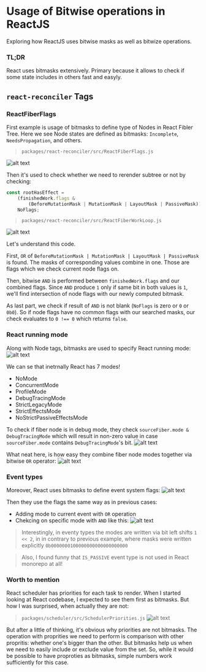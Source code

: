 # Usage of Bitwise operations in ReactJS

Exploring how ReactJS uses bitwise masks as well as bitwize operations.

### TL;DR

React uses bitmasks extensively. Primary because it allows to check if some state includes in others fast and easyly.

## `react-reconciler` Tags

### ReactFiberFlags

First example is usage of bitmasks to define type of Nodes in React Fibler Tree. Here we see Node states are defined as bitmasks: `Incomplete`, `NeedsPropagation`, and others.

> `packages/react-reconciler/src/ReactFiberFlags.js`

![alt text](image.png)

Then it's used to check whether we need to rerender subtree or not by checking:

```js
const rootHasEffect =
    (finishedWork.flags &
        (BeforeMutationMask | MutationMask | LayoutMask | PassiveMask)) !==
    NoFlags;
```

> `packages/react-reconciler/src/ReactFiberWorkLoop.js`

![alt text](image-1.png)

Let's understand this code.

First, `OR` of `BeforeMutationMask | MutationMask | LayoutMask | PassiveMask` is found. The masks of corresponding values combine in one. Those are flags which we check current node flags on.

Then, bitwise `AND` is performed between `finishedWork.flags` and our combined flags. Since `AND` produce `1` only if same bit in both values is `1`, we'll find intersection of node flags with our newly computed bitmask.

As last part, we check if result of `AND` is not blank (`NoFlags` is zero or `0` or `0b0`). So if node flags have no common flags with our searched masks, our check evaluates to `0 !== 0` which returns `false`.

### React running mode

Along with Node tags, bitmasks are used to specify React running mode:
![alt text](image-2.png) 

We can se that inetrnally React has 7 modes!
- NoMode
- ConcurrentMode
- ProfileMode
- DebugTracingMode
- StrictLegacyMode
- StrictEffectsMode
- NoStrictPassiveEffectsMode

To check if fiber node is in debug mode, they check `sourceFiber.mode & DebugTracingMode` which will result in non-zero value in case `sourceFiber.mode` contains `DebugTracingMode`'s bit.
![alt text](image-3.png)

What neat here, is how easy they combine fiber node modes together via bitwise `OR` operator:
![alt text](image-4.png)

### Event types

Moreover, React uses bitmasks to define event system flags:
![alt text](image-5.png)

Then they use the flags the same way as in previous cases:
- Adding mode to current event with `OR` operation
- Chekcing on specific mode with `AND` like this:
  ![alt text](image-6.png)

> Interestingly, in eventy types the modes are written via bit left shifts `1 << 2`, in in contrary to previous example, where masks were written explicitly `0b0000000100000000000000000000`

> Also, I found funny that `IS_PASSIVE` event type is not used in React monorepo at all!

### Worth to mention

React scheduler has priorities for each task to render. When I started looking at React codebase, I expected to see them first as bitmasks. But how I was surprised, when actually they are not:
> `packages/scheduler/src/SchedulerPriorities.js`
![alt text](image-7.png)

But after a little of thinking, it's obvious why priorities are not bitmasks. The operation with proprities we need to perform is comparison with other propritis: whether one's bigger than the other. But bitmasks help us when we need to easily include or exclude value from the set. So, while it would be possible to have proproties as bitmasks, simple numbers work sufficiently for this case.